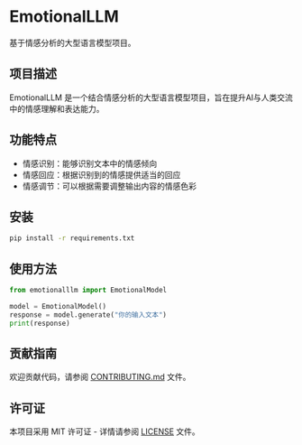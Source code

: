 # EmotionalLLM

基于情感分析的大型语言模型项目。

## 项目描述

EmotionalLLM 是一个结合情感分析的大型语言模型项目，旨在提升AI与人类交流中的情感理解和表达能力。

## 功能特点

- 情感识别：能够识别文本中的情感倾向
- 情感回应：根据识别到的情感提供适当的回应
- 情感调节：可以根据需要调整输出内容的情感色彩

## 安装

```bash
pip install -r requirements.txt
```

## 使用方法

```python
from emotionalllm import EmotionalModel

model = EmotionalModel()
response = model.generate("你的输入文本")
print(response)
```

## 贡献指南

欢迎贡献代码，请参阅 [CONTRIBUTING.md](CONTRIBUTING.md) 文件。

## 许可证

本项目采用 MIT 许可证 - 详情请参阅 [LICENSE](LICENSE) 文件。 